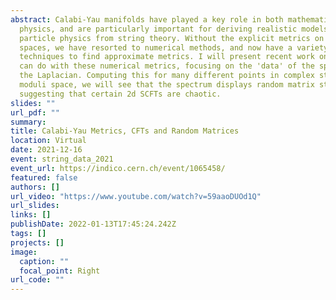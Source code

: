 ```yaml
---
abstract: Calabi-Yau manifolds have played a key role in both mathematics and
  physics, and are particularly important for deriving realistic models of
  particle physics from string theory. Without the explicit metrics on these
  spaces, we have resorted to numerical methods, and now have a variety of
  techniques to find approximate metrics. I will present recent work on what one
  can do with these numerical metrics, focusing on the 'data' of the spectrum of
  the Laplacian. Computing this for many different points in complex structure
  moduli space, we will see that the spectrum displays random matrix statistics,
  suggesting that certain 2d SCFTs are chaotic.
slides: ""
url_pdf: ""
summary:
title: Calabi-Yau Metrics, CFTs and Random Matrices
location: Virtual
date: 2021-12-16
event: string_data_2021
event_url: https://indico.cern.ch/event/1065458/
featured: false
authors: []
url_video: "https://www.youtube.com/watch?v=59aaoDUOd1Q"
url_slides:
links: []
publishDate: 2022-01-13T17:45:24.242Z
tags: []
projects: []
image:
  caption: ""
  focal_point: Right
url_code: ""
---
```

